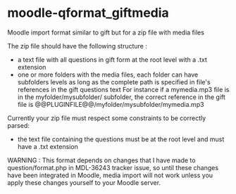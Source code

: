 moodle-qformat_giftmedia
========================

Moodle import format similar to gift but for a zip file with media files

The zip file should have the following structure :
- a text file with all questions in gift form at the root level with a .txt extension
- one or more folders with the media files, each folder can have subfolders levels as long as
the complete path is specified in file's references in the gift questions text
For instance if a mymedia.mp3 file is in the myfolder/mysubfolder/  subfolder, the correct reference in the gift file is
@@PLUGINFILE@@/myfolder/mysubfolder/mymedia.mp3


Currently your zip file must respect some constraints to be correctly parsed:
- the text file containing the questions must be at the root level and must have a .txt extension

WARNING : This format depends on changes that I have made to question/format.php in MDL-36243 tracker issue, 
so until these changes have been integrated in Moodle, media import will not work unless you apply these changes
yourself to your Moodle server.

